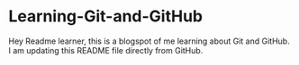 # Learning-Git-and-GitHub
Hey Readme learner, this is a blogspot of me learning about Git and GitHub.
I am updating this README file directly from GitHub.

